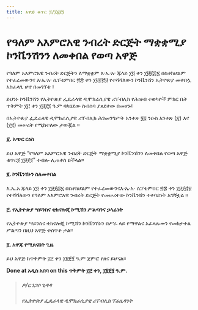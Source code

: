 ```yaml
---
title: አዋጅ ቁጥር ፺/፲፱፻፺
---
```


# የዓለም አእምሮአዊ ንብረት ድርጅት ማቋቋሚያ ኮንቬንሽንን ለመቀበል የወጣ አዋጅ

የዓለም አእምሮአዊ ንብረት ድርጅትን ለማቋቋም እ·ኤ·አ· ጁላይ ፲፬ ቀን ፲፱፻፷፯ በስቶክሆልም የተፈረመውንና እ·ኤ·አ· ሴፕቴምበር ፳፰ ቀን ፲፱፻፸፱ የተሻሻለውን ኮንቬንሽን ኢትዮጵያ መቀበሏ አስፈላጊ ሆኖ በመገኘቱ ፤

ይህንኑ ኮንቬንሽን የኢትዮጵያ ፌዴራላዊ ዲሞክራሲያዊ ሪፐብሊክ የሕዝብ ተወካዮች ምክር ቤት ጥቅምት ፲፫ ቀን ፲፱፻፺ ዓ.ም ባካሄደው ስብሰባ ያጸደቀው በመሆኑ፤

በኢትዮጵያ ፌዴራላዊ ዲሞክራሲያዊ ሪፐብሊክ ሕገመንግሥት አንቀጽ ፶፭ ንዑስ አንቀጽ (፩) እና (፲፪) መሠረት የሚከተለው ታውጇል ።

#### ፩. አጭር ርዕስ

ይህ አዋጅ “የዓለም አእምሮአዊ ንብረት ድርጅት ማቋቋሚያ ኮንቬንሽንን ለመቀበል የወጣ አዋጅ ቁጥር፺ ፲፱፻፺” ተብሎ ሊጠቀስ ይችላል።

#### ፪. ኮንቬንሽኑን ስለመቀበል

እ.ኤ.አ ጁላይ ፲፬ ቀን ፲፱፻፷፯ በስቶክሆልም የተፈረመውንናእ·ኤ·አ· ሴፕቴምበር ፳፰ ቀን ፲፱፻፸፱ የተሻሻለውን የዓለም አእምሮአዊ ንብረት ድርጅት የመሠረተው ኮንቬንሽን ተቀባይነት አግኝቷል ።

#### ፫. የኢትዮጵያ ሣይንስና ቴክኖሎጂ ኮሚሽን ሥልጣንና ኃላፊነት

የኢትዮጵያ ሣይንስና ቴክኖሎጂ ኮሚሽን ኮንቬንሽኑን በሥራ ላይ የማዋልና አፈጻጸሙን የመከታተል ሥልጣን በዚህ አዋጅ ተሰጥቶ ታል።

#### ፬. አዋጁ የሚጸናበት ጊዜ

ይህ አዋጅ ከጥቅምት ፲፫ ቀን ፲፱፻፺ ዓ.ም ጀምሮ የጸና ይሆናል።

**Done at አዲስ አበባ on this ጥቅምት ፲፫ ቀን, ፲፱፻፺ ዓ.ም.**

> ##### ዶ/ር ነጋሶ ጊዳዳ
>
> ##### የኢትዮጵያ ፌዴራላዊ ዲሞክራሲያዊ ሪፐብሊክ ፕሬዚዳንት